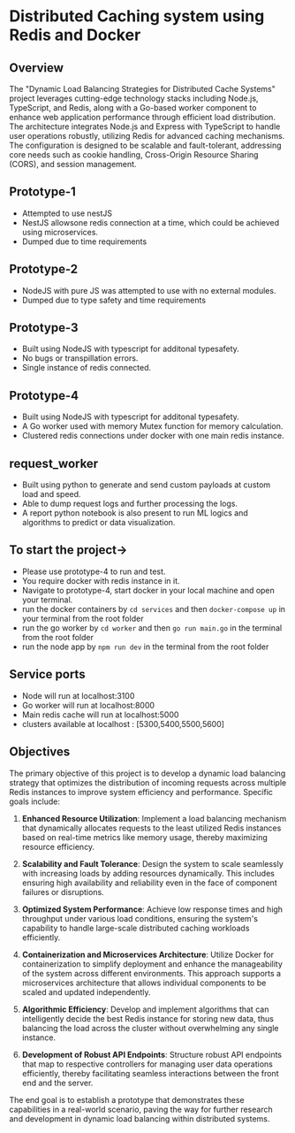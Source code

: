 # Distributed Caching system using Redis and Docker

## Overview
The "Dynamic Load Balancing Strategies for Distributed Cache Systems" project leverages cutting-edge technology stacks including Node.js, TypeScript, and Redis, along with a Go-based worker component to enhance web application performance through efficient load distribution. The architecture integrates Node.js and Express with TypeScript to handle user operations robustly, utilizing Redis for advanced caching mechanisms. The configuration is designed to be scalable and fault-tolerant, addressing core needs such as cookie handling, Cross-Origin Resource Sharing (CORS), and session management.

## Prototype-1

- Attempted to use nestJS
- NestJS allowsone redis connection at a time, which could be achieved using microservices.
- Dumped due to time requirements

## Prototype-2

- NodeJS with pure JS was attempted to use with no external modules.
- Dumped due to type safety and time requirements

## Prototype-3

- Built using NodeJS with typescript for additonal typesafety.
- No bugs or transpillation errors.
- Single instance of redis connected.

## Prototype-4

- Built using NodeJS with typescript for additonal typesafety.
- A Go worker used with memory Mutex function for memory calculation.
- Clustered redis connections under docker with one main redis instance.

## request_worker

- Built using python to generate and send custom payloads at custom load and speed.
- Able to dump request logs and further processing the logs.
- A report python notebook is also present to run ML logics and algorithms to predict or data visualization.

## To start the project->

- Please use prototype-4 to run and test.
- You require docker with redis instance in it.
- Navigate to prototype-4, start docker in your local machine and open your terminal.
- run the docker containers by `cd services` and then `docker-compose up` in your terminal from the root folder
- run the go worker by `cd worker` and then `go run main.go` in the terminal from the root folder
- run the node app by `npm run dev` in the terminal from the root folder

## Service ports

- Node will run at localhost:3100
- Go worker will run at localhost:8000
- Main redis cache will run at localhost:5000
- clusters available at localhost : [5300,5400,5500,5600]

## Objectives

The primary objective of this project is to develop a dynamic load balancing strategy that optimizes the distribution of incoming requests across multiple Redis instances to improve system efficiency and performance. Specific goals include:

1. **Enhanced Resource Utilization**: Implement a load balancing mechanism that dynamically allocates requests to the least utilized Redis instances based on real-time metrics like memory usage, thereby maximizing resource efficiency.
   
2. **Scalability and Fault Tolerance**: Design the system to scale seamlessly with increasing loads by adding resources dynamically. This includes ensuring high availability and reliability even in the face of component failures or disruptions.

3. **Optimized System Performance**: Achieve low response times and high throughput under various load conditions, ensuring the system's capability to handle large-scale distributed caching workloads efficiently.

4. **Containerization and Microservices Architecture**: Utilize Docker for containerization to simplify deployment and enhance the manageability of the system across different environments. This approach supports a microservices architecture that allows individual components to be scaled and updated independently.

5. **Algorithmic Efficiency**: Develop and implement algorithms that can intelligently decide the best Redis instance for storing new data, thus balancing the load across the cluster without overwhelming any single instance.

6. **Development of Robust API Endpoints**: Structure robust API endpoints that map to respective controllers for managing user data operations efficiently, thereby facilitating seamless interactions between the front end and the server.

The end goal is to establish a prototype that demonstrates these capabilities in a real-world scenario, paving the way for further research and development in dynamic load balancing within distributed systems.